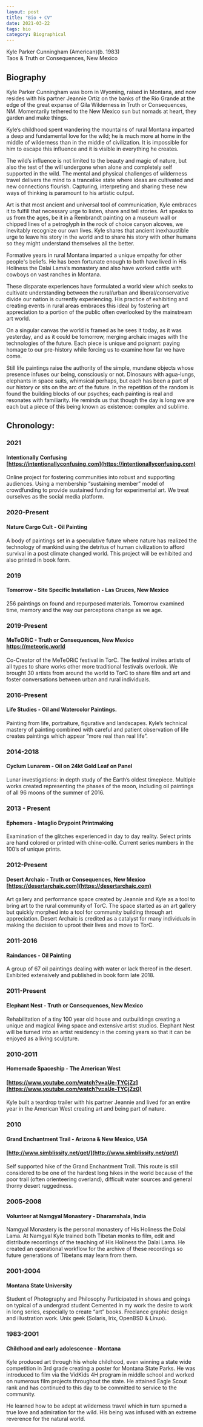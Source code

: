 ```yaml
---
layout: post
title: "Bio + CV" 
date: 2021-03-22
tags: bio
category: Biographical
---
```


Kyle Parker Cunningham (American)(b. 1983)<br>
Taos & Truth or Consequences, New Mexico


## Biography

Kyle Parker Cunningham was born in Wyoming, raised in Montana, and now resides with his partner Jeannie Ortiz on the banks of the Rio Grande at the edge of the great expanse of Gila Wilderness in Truth or Consequences, NM. Momentarily tethered to the New Mexico sun but nomads at heart, they garden and make things.

Kyle’s childhood spent wandering the mountains of rural Montana imparted a deep and fundamental love for the wild; he is much more at home in the middle of wilderness than in the middle of civilization.  It is impossible for him to escape this influence and it is visible in everything he creates.  

The wild’s influence is not limited to the beauty and magic of nature, but also the test of the will undergone when alone and completely self supported in the wild.  The mental and physical challenges of wilderness travel delivers the mind to a trancelike state where ideas are cultivated and new connections flourish. Capturing, interpreting and sharing these new ways of thinking is paramount to his artistic output.  

Art is that most ancient and universal tool of communication, Kyle embraces it to fulfill that necessary urge to listen, share and tell stories.  Art speaks to us from the ages, be it in a Rembrandt painting on a museum wall or chipped lines of a petroglyph in the rock of choice canyon alcoves, we inevitably recognize our own lives.  Kyle shares that ancient inexhaustible urge to leave his story in the world and to share his story with other humans so they might understand themselves all the better.  

Formative years in rural Montana imparted a unique empathy for other people's beliefs.  He has been fortunate enough to both have lived in His Holiness the Dalai Lama’s monastery and also have worked cattle with cowboys on vast ranches in Montana.  

These disparate experiences have formulated a world view which seeks to cultivate understanding between the rural/urban and liberal/conservative divide our nation is currently experiencing. His practice of exhibiting and creating events in rural areas embraces this ideal by fostering art appreciation to a portion of the public often overlooked by the mainstream art world.  

On a singular canvas the world is framed as he sees it today, as it was yesterday, and as it could be tomorrow, merging archaic images with the technologies of the future. Each piece is unique and poignant: paying homage to our pre-history while forcing us to examine how far we have come. 

Still life paintings raise the authority of the simple, mundane objects whose presence infuses our being, consciously or not. Dinosaurs with agua-lungs, elephants in space suits, whimsical perhaps, but each has been a part of our history or sits on the arc of the future. In the repetition of the random is found the building blocks of our psyches; each painting is real and resonates with familiarity. He reminds us that though the day is long we are each but a piece of this being known as existence: complex and sublime.


## Chronology: 

### 2021
 
#### Intentionally Confusing <br>  [https://intentionallyconfusing.com](https://intentionallyconfusing.com)  

Online project for fostering communities into robust and supporting audiences. Using a membership “sustaining member” model of crowdfunding to provide sustained funding for experimental art. We treat ourselves as the social media platform.  

### 2020-Present

#### Nature Cargo Cult  - Oil Painting

A body of paintings set in a speculative future where nature has realized the technology of mankind using the detritus of human civilization to afford survival in a post climate changed world. This project will be exhibited and also printed in book form. 

### 2019 

#### Tomorrow -  Site Specific Installation - Las Cruces, New Mexico

256 paintings on found and repurposed materials.  Tomorrow examined time, memory and the way our perceptions change as we age. 


### 2019-Present 

#### MeTeORiC - Truth or Consequences, New Mexico <br> <a href="https://meteoric.world">https://meteoric.world</a>

Co-Creator of the MeTeORiC festival in TorC.  The festival invites artists of all types to share works other more traditional festivals overlook.  We brought 30 artists from around the world to TorC to share film and art and foster conversations between urban and rural individuals.

### 2016-Present

#### Life Studies - Oil and Watercolor Paintings. 

Painting from life, portraiture, figurative and landscapes.  Kyle’s technical mastery of painting combined with careful and patient observation of life creates paintings which appear “more real than real life”. 

### 2014-2018 
#### Cyclum Lunarem - Oil on 24kt Gold Leaf on Panel

Lunar investigations: in depth study of the Earth’s oldest timepiece.
Multiple works created representing the phases of the moon, including oil paintings of all 96 moons of the summer of 2016.

### 2013 - Present
#### Ephemera - Intaglio Drypoint Printmaking

Examination of the glitches experienced in day to day reality. Select prints are hand colored or printed with chine-collé. Current series numbers in the 100’s of unique prints.

### 2012-Present 
#### Desert Archaic - Truth or Consequences, New Mexico <br> [https://desertarchaic.com](https://desertarchaic.com)

Art gallery and performance space created by Jeannie and Kyle as a tool to bring art to the rural community of TorC. The space started as an art gallery but quickly morphed into a tool for community building through art appreciation. Desert Archaic is credited as a catalyst for many individuals in making the decision to uproot their lives and move to TorC.

### 2011-2016
#### Raindances - Oil Painting

A group of 67 oil paintings dealing with water or lack thereof in the desert. 
Exhibited extensively and published in book form late 2018.

### 2011-Present 

#### Elephant Nest - Truth or Consequences, New Mexico

Rehabilitation of a tiny 100 year old house and outbuildings creating a unique and magical living space and extensive artist studios. Elephant Nest will be turned into an artist residency in the coming years so that it can be enjoyed as a living sculpture. 

### 2010-2011 

#### Homemade Spaceship - The American West

#### [https://www.youtube.com/watch?v=aUe-TYCjZz](https://www.youtube.com/watch?v=aUe-TYCjZz0)

Kyle built a teardrop trailer with his partner Jeannie and lived for an entire year in the American West creating art and being part of nature. 

### 2010

#### Grand Enchantment Trail - Arizona & New Mexico, USA

#### [http://www.simblissity.net/get/](http://www.simblissity.net/get/)

Self supported hike of the Grand Enchantment Trail. This route is still considered to be one of the hardest long hikes in the world because of the poor trail (often orienteering overland), difficult water sources and general thorny desert ruggedness. 

### 2005-2008 

#### Volunteer at Namgyal Monastery - Dharamshala, India

Namgyal Monastery is the personal monastery of His Holiness the Dalai Lama.  At Namgyal Kyle trained both Tibetan monks to film, edit and distribute recordings of the teaching of His Holiness the Dalai Lama.  He created an operational workflow for the archive of these recordings so future generations of Tibetans may learn from them. 

### 2001-2004

#### Montana State University 

Student of Photography and Philosophy
Participated in shows and goings on typical of a undergrad student
Cemented in my work the desire to work in long series, especially to create “art” books.
Freelance graphic design and illustration work.
Unix geek (Solaris, Irix, OpenBSD & Linux).



### 1983-2001

#### Childhood and early adolescence - Montana

Kyle produced art through his whole childhood, even winning a state wide competition in 3rd grade creating a poster for Montana State Parks. He was introduced to film via the VidKids 4H program in middle school and worked on numerous film projects throughout the state.  He attained Eagle Scout rank and has continued to this day to be committed to service to the community.  

He learned how to be adept at wilderness travel which in turn spurned a true love and admiration for the wild.  His being was infused with an extreme reverence for the natural world.






